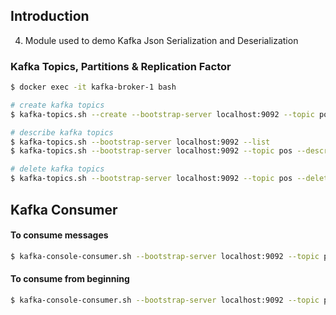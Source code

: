 ## Introduction
4. Module used to demo Kafka Json Serialization and Deserialization

### Kafka Topics, Partitions & Replication Factor

```bash
$ docker exec -it kafka-broker-1 bash

# create kafka topics
$ kafka-topics.sh --create --bootstrap-server localhost:9092 --topic pos --partitions 5 --replication-factor 3 --config segment.bytes=1000000

# describe kafka topics
$ kafka-topics.sh --bootstrap-server localhost:9092 --list
$ kafka-topics.sh --bootstrap-server localhost:9092 --topic pos --describe

# delete kafka topics
$ kafka-topics.sh --bootstrap-server localhost:9092 --topic pos --delete
```

## Kafka Consumer

#### To consume messages
```bash
$ kafka-console-consumer.sh --bootstrap-server localhost:9092 --topic pos
```

#### To consume from beginning
```bash
$ kafka-console-consumer.sh --bootstrap-server localhost:9092 --topic pos --from-beginning
```